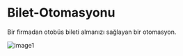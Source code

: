 # Bilet-Otomasyonu
Bir firmadan otobüs bileti almanızı sağlayan bir otomasyon.


![image1](https://user-images.githubusercontent.com/91637929/135361132-646e2ea9-1af8-41d0-874e-757b5cead3d5.png)
